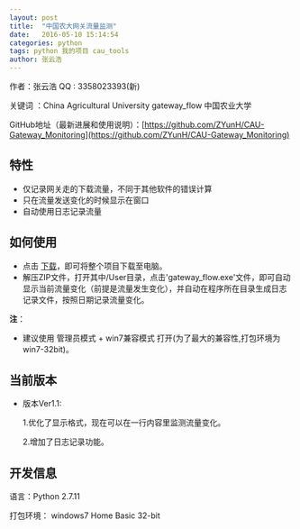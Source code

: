 ```yaml
---
layout: post
title:  "中国农大网关流量监测"
date:   2016-05-10 15:14:54
categories: python 
tags: python 我的项目 cau_tools
author: 张云浩
---
```


作者：张云浩    QQ : 3358023393(新)

关键词 ：China Agricultural University gateway_flow  中国农业大学

GitHub地址（最新进展和使用说明）：[https://github.com/ZYunH/CAU-Gateway_Monitoring](https://github.com/ZYunH/CAU-Gateway_Monitoring)

## 特性

- 仅记录网关走的下载流量，不同于其他软件的错误计算
- 只在流量发送变化的时候显示在窗口
- 自动使用日志记录流量



## 如何使用

- 点击 [下载](https://github.com/ZYunH/CAU-Gateway_Monitoring/archive/master.zip)，即可将整个项目下载至电脑。
- 解压ZIP文件，打开其中/User目录，点击'gateway_flow.exe'文件，即可自动显示当前流量变化（前提是流量发生变化），并自动在程序所在目录生成日志记录文件，按照日期记录流量变化。

**注**：

- 建议使用 管理员模式 + win7兼容模式 打开(为了最大的兼容性,打包环境为win7-32bit)。

## 当前版本

- 版本Ver1.1:

  1.优化了显示格式，现在可以在一行内容里监测流量变化。

  2.增加了日志记录功能。

## 开发信息

语言：Python 2.7.11

打包环境： windows7 Home Basic 32-bit



